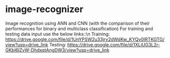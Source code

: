 # image-recognizer
Image recognition using ANN and CNN (with the comparison of their performances for binary and multiclass classification)
For training and testing data input use the below links::\n
Training: https://drive.google.com/file/d/1UnYPSW2u33jrv2dWdKw_KYQv0IRTKGTG/view?usp=drive_link
Testing: https://drive.google.com/file/d/1XLiUG3L2r-GKbl6lZvW-DhdxqtAngDW3/view?usp=drive_link
